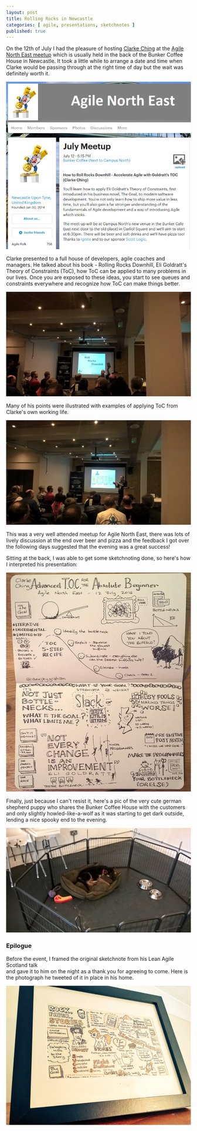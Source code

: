 ```yaml
---
layout: post
title: Rolling Rocks in Newcastle
categories: [ agile, presentations, sketchnotes ]
published: true
---
```


On the 12th of July I had the pleasure of hosting <a href="http://rolls.rocks">Clarke Ching</a> 
at the <a href="http://www.meetup.com/Agile-North-East/">Agile North East meetup</a> which is 
usually held in the back of the Bunker Coffee House in Newcastle. It took a little while to 
arrange a date and time when Clarke would be passing through at the right time of day but 
the wait was definitely worth it. 

![meetup](/img/posts/rolling-rocks-in-newcastle/july-meetup.png)

Clarke presented to a full house of developers, agile coaches and managers. He talked about 
his book - Rolling Rocks Downhill, Eli Goldratt's Theory of Constraints (ToC), how ToC can be 
applied to many problems in our lives. Once you are exposed to these ideas, you 
start to see queues and constraints everywhere and recognize how ToC can make things better. 

<img src="/img/posts/rolling-rocks-in-newcastle/2016-07-12 18.33.04.jpg" alt="Rolling Rocks" class="u-max-full-width" />

Many of his points were illustrated with examples of applying ToC from Clarke's own working life. 

<img src="/img/posts/rolling-rocks-in-newcastle/2016-07-12 18.53.35.jpg" alt="Clarke Mid Presentation" class="u-max-full-width" />

This was a very well attended meetup for Agile North East, there was lots of lively discussion at the 
end over beer and pizza and the feedback I got over the following days suggested that the evening was a 
great success!

Sitting at the back, I was able to get some sketchnoting done, so here's how I interpreted his 
presentation:

<img src="/img/posts/rolling-rocks-in-newcastle/2016-07-13 23.05.32.jpg" alt="sketchnote" class="u-max-full-width" />

Finally, just because I can't resist it, here's a pic of the very cute german shepherd 
puppy who shares the Bunker Coffee House with the customers and only slightly howled-like-a-wolf 
as it was starting to get dark outside, lending a nice spooky end to the evening.

<img src="/img/posts/rolling-rocks-in-newcastle/2016-07-12 17.33.01.jpg" alt="puppy" class="u-max-full-width" />

### Epilogue

Before the event, I framed the original sketchnote from his Lean Agile Scotland talk  
and gave it to him on the night as a thank you for agreeing to come. Here is the photograph 
he tweeted of it in place in his home. 

![framed](/img/posts/rolling-rocks-in-newcastle/CnbMCS6XEAIkniW.jpg)
